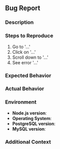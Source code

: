 
## Bug Report

### Description
<!-- A clear and concise description of the bug -->

### Steps to Reproduce
<!-- Steps to reproduce the behavior (e.g., a code snippet or sequence of actions) -->
1. Go to '...'
2. Click on '...'
3. Scroll down to '...'
4. See error '...'

### Expected Behavior
<!-- A clear and concise description of what you expected to happen -->

### Actual Behavior
<!-- A clear and concise description of what actually happens -->

### Environment
- **Node.js version**: <!-- Provide the version of Node.js -->
- **Operating System**: <!-- e.g., Windows, MacOS, Linux -->
- **PostgreSQL version**: <!-- e.g., 13.x, 14.x -->
- **MySQL version**: <!-- e.g., 5.x, 8.x -->

### Additional Context
<!-- Add any other context about the problem here (e.g., logs, screenshots, stack traces) -->
